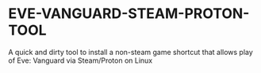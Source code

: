 # EVE-VANGUARD-STEAM-PROTON-TOOL
A quick and dirty tool to install a non-steam game shortcut that allows play of Eve: Vanguard via Steam/Proton on Linux
